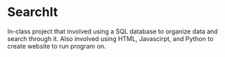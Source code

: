 # SearchIt
In-class project that involved using a SQL database to organize data and search through it. Also involved using HTML, Javascirpt, and Python to create website to run program on. 
